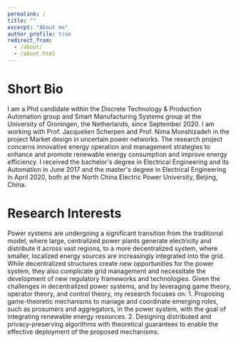 ```yaml
---
permalink: /
title: ""
excerpt: "About me"
author_profile: true
redirect_from: 
  - /about/
  - /about.html
---
```


Short Bio
===

I am a Phd candidate within the Discrete Technology & Production Automation group and Smart Manufacturing Systems group at the University of Groningen, the Netherlands, since September 2020. I am working with Prof. Jacquelien Scherpen and Prof. Nima Monshizadeh in the project Market design in uncertain power networks. The research project concerns innovative energy operation and management strategies to enhance and promote renewable energy consumption and improve energy efficiency. I received the bachelor's degree in Electrical Engineering and its Automation in June 2017 and the master's degree in Electrical Engineering in April 2020, both at the North China Electric Power University, Beijing, China. 

Research Interests
===

Power systems are undergoing a significant transition from the traditional model, where large, centralized power plants generate electricity and distribute it across vast regions, to a more decentralized system, where smaller, localized energy sources are increasingly integrated into the grid. While decentralized structures create new opportunities for the power system, they also complicate grid management and necessitate the development of new regulatory frameworks and technologies. Given the challenges in decentralized power systems, and by leveraging game theory, operator theory, and control theory, my research focuses on: 1. Proposing game-theoretic mechanisms to manage and coordinate emerging roles, such as prosumers and aggregators, in the power system, with the goal of integrating renewable energy resources. 2. Designing distributed and privacy-preserving algorithms with theoretical guarantees to enable the effective deployment of the proposed mechanisms.
